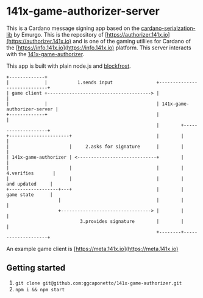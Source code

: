 # 141x-game-authorizer-server
This is a Cardano message signing app based on the [cardano-serialzation-lib](https://github.com/Emurgo/cardano-serialization-lib)
by Emurgo. This is the repository of [https://authorizer.141x.io](https://authorizer.141x.io) and is one of the gaming
utiliies for Cardano of the [https://info.141x.io](https://info.141x.io) platform. This server interacts with
 the [141x-game-authorizer](https://github.com/ggcaponetto/141x-game-authorizer).

This app is built with plain node.js and [blockfrost](https://blockfrost.io/).

````text
+-------------+
|             |           1.sends input                +-----------------------------+
| game client +--------------------------------------> |                             |
|             |                                        | 141x-game-authorizer-server |
+-------------+                                        |                             |
                                                       |        +--------------------+
+----------------------+                               |        |                    |
|                      |     2.asks for signature      |        |                    |
| 141x-game-authorizer | <-----------------------------+        |                    |
|                      |                               |        |   4.verifies       |
|                      |                               |        |    and updated     |
+------------------+---+                               |        |    game state      |
                   |                                   |        |                    |
                   +---------------------------------> |        |                    |
                           3.provides signature        |        |                    |
                                                       +--------+--------------------+
````
An example game client is [https://meta.141x.io](https://meta.141x.io)

## Getting started
1. ``git clone git@github.com:ggcaponetto/141x-game-authorizer.git``
1. ``npm i && npm start``
